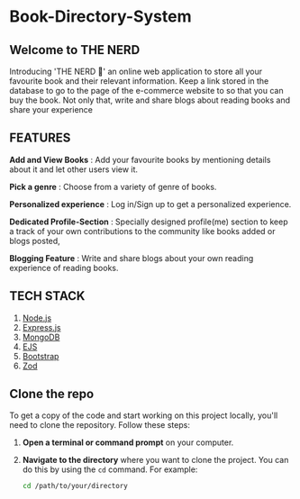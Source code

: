 # Book-Directory-System

## Welcome to THE NERD

Introducing 'THE NERD 🥸' an online web application to store all your favourite book and their relevant information. Keep a link stored in the database to go to the page of the e-commerce website to so that you can buy the book. Not only that, write and share blogs about reading books and share your experience

## FEATURES

**Add and View Books** : Add your favourite books by mentioning details about it and let other users view it.

**Pick a genre** : Choose from a variety of genre of books.

**Personalized experience** : Log in/Sign up to get a personalized experience.

**Dedicated Profile-Section** : Specially designed profile(me) section to keep a track of your own contributions to the community like books added or blogs posted,

**Blogging Feature** : Write and share blogs about your own reading experience of reading books.


## TECH STACK

1. [Node.js](https://nodejs.org/en)
2. [Express.js](https://expressjs.com/)
3. [MongoDB](https://www.mongodb.com/)
4. [EJS](https://ejs.co/)
5. [Bootstrap](https://getbootstrap.com/)
6. [Zod](https://zod.dev/)


## Clone the repo

To get a copy of the code and start working on this project locally, you'll need to clone the repository. Follow these steps:

1. **Open a terminal or command prompt** on your computer.

2. **Navigate to the directory** where you want to clone the project. You can do this by using the `cd` command. For example:

   ```bash
   cd /path/to/your/directory





